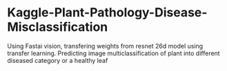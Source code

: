 # Kaggle-Plant-Pathology-Disease-Misclassification
 Using Fastai vision, transfering weights from resnet 26d model using transfer learning. Predicting image multiclassification of plant into different diseased category or a healthy leaf
